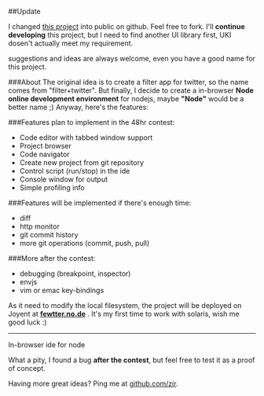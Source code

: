 ##Update

I changed [this project](http://github.com/nko/fewtter) into public on github.
Feel free to fork.
I'll **continue developing** this project, but I need to find another UI library first, UKI dosen't actually meet my requirement.

suggestions and ideas are always welcome, even you have a good name for this project.

###About
The original idea is to create a filter app for twitter, so the name comes from "filter+twitter".
But finally, I decide to create a in-browser **Node online development environment** for nodejs, maybe **"Node"** would be a better name ;) Anyway, here's the features:

###Features plan to implement in the 48hr contest:

- Code editor with tabbed window support
- Project browser
- Code navigator
- Create new project from git repository
- Control script (run/stop) in the ide
- Console window for output
- Simple profiling info

###Features will be implemented if there's enough time:
- diff
- http monitor
- git commit history
- more git operations (commit, push, pull)

###More after the contest:
- debugging (breakpoint, inspector)
- envjs
- vim or emac key-bindings

As it need to modify the local filesystem, the project will be deployed on Joyent at **[fewtter.no.de](http://fewtter.no.de)**
. It's my first time to work with solaris, wish me good luck :)

------------------------------------

In-browser ide for node

What a pity, I found a bug **after the contest**, but feel free to test it as a proof of concept.

Having more great ideas? Ping me at [github.com/zir](http://github.com/zir).